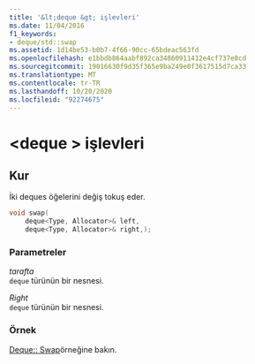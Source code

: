 ```yaml
---
title: '&lt;deque &gt; işlevleri'
ms.date: 11/04/2016
f1_keywords:
- deque/std::swap
ms.assetid: 1d14be53-b0b7-4f66-90cc-65bdeac563fd
ms.openlocfilehash: e1bbdb864aabf892ca34860911412e4cf737e8cd
ms.sourcegitcommit: 19016630f9d35f365e9ba249e0f3617515d7ca33
ms.translationtype: MT
ms.contentlocale: tr-TR
ms.lasthandoff: 10/20/2020
ms.locfileid: "92274675"
---
```

# <a name="ltdequegt-functions"></a>&lt;deque &gt; işlevleri

## <a name="swap"></a><a name="swap"></a> Kur

İki deques öğelerini değiş tokuş eder.

```cpp
void swap(
    deque<Type, Allocator>& left,
    deque<Type, Allocator>& right,);
```

### <a name="parameters"></a>Parametreler

*tarafta*\
`deque` türünün bir nesnesi.

*Right*\
`deque` türünün bir nesnesi.

### <a name="example"></a>Örnek

[Deque:: Swap](../standard-library/deque-class.md#swap)örneğine bakın.
